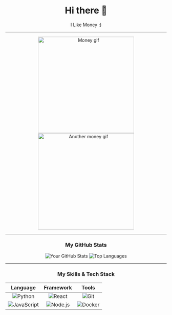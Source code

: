 <div align="center">

# Hi there 👋

I Like Money :)

---

<img src="https://media0.giphy.com/media/v1.Y2lkPTc5MGI3NjExMDI3OWg5YXNmczhza3dhYW82MnJxOWR3YjdjNTc3aGsyd3M2OWJhdyZlcD12MV9pbnRlcm5hbF9naWZfYnlfaWQmY3Q9Zw/fNvXkjC50ywBW/giphy.gif" alt="Money gif" width="300" height="300">
<img src="https://media0.giphy.com/media/v1.Y2lkPTc5MGI3NjExcmdwcDZnMzAwdnJpZ2tkaTZzMXp6Y2RmOG0yMGkza251Y3Mycjc2cCZlcD12MV9pbnRlcm5hbF9naWZfYnlfaWQmY3Q9Zw/4RlmBiZTX4CD6/giphy.gif" alt="Another money gif" width="300" height="300">

---

### My GitHub Stats

<img src="https://github-readme-stats.vercel.app/api?username=kimmyjay726&show_icons=true&theme=radical" alt="Your GitHub Stats" />
<img src="https://github-readme-stats.vercel.app/api/top-langs/?username=kimmyjay726&layout=compact&theme=radical" alt="Top Languages" />

---

### My Skills & Tech Stack

| Language | Framework | Tools |
| :---: | :---: | :---: |
| ![Python](https://img.shields.io/badge/Python-3776AB?style=for-the-badge&logo=python&logoColor=white) | ![React](https://img.shields.io/badge/React-20232A?style=for-the-badge&logo=react&logoColor=61DAFB) | ![Git](https://img.shields.io/badge/Git-F05032?style=for-the-badge&logo=git&logoColor=white) |
| ![JavaScript](https://img.shields.io/badge/JavaScript-F7DF1E?style=for-the-badge&logo=javascript&logoColor=black) | ![Node.js](https://img.shields.io/badge/Node.js-339933?style=for-the-badge&logo=nodedotjs&logoColor=white) | ![Docker](https://img.shields.io/badge/Docker-2496ED?style=for-the-badge&logo=docker&logoColor=white) |

</div>
